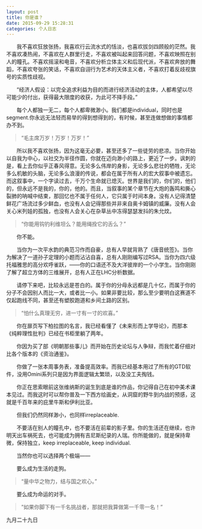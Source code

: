 ```yaml
---
layout: post
title: 你是谁？
date: 2015-09-29 15:28:31
categories: 个人日志
---
```


&#160; &#160; &#160; &#160;我不喜欢狂放张扬，我喜欢行云流水式的恬淡，也喜欢拔剑四顾般的茫然。我不喜欢凑热闹，不喜欢在人群里行走，不喜欢被叫起来回答问题，不喜欢映照在别人的瞳孔。不喜欢摇滚和电音，不喜欢分析立体主义和后现代派，不喜欢奔放的舞蹈，不喜欢夸张的笑话，不喜欢自诩行为艺术的天体主义者，不喜欢打着反歧视旗号的实质性歧视。

 
&#160; &#160; &#160; &#160;“经济人假设：以完全追求利益为目的而进行经济活动的主体，人都希望以尽可能少的付出，获得最大限度的收获，为此可不择手段。”

 
&#160; &#160; &#160; &#160;每个人都独一无二，每个人都卑微渺小。我们都是individual，同时也是segment.你永远无法轻而易举的得到想得到的，有时候，甚至连做想做的事情都办不到。

>“毛主席万岁！万岁！万岁！”

&#160; &#160; &#160; &#160;所以我不喜欢张扬，因为这毫无必要，甚至还多了一些徒劳的悲凉。当你开始以自我为中心，以社交为半径作圆，你就在迈向渺小的路上，更近了一步。讽刺的是，看上去你似乎正春风得意。无论多么伟岸的身影，无论多么悲壮的牺牲，无论多么机敏的头脑，无论多么浪漫的传说，都会在属于所有人的宏大叙事中被遗忘。而这叙事中，一个字读过去，千万个生命就已熄灭。世界是我们的，你们的，他们的，但永远不是我的，你的，他的。而且，当叙事的某个章节在大炮的轰鸣和撕心裂肺的呐喊中结束，那回忆也不属于任何人，它只属于时间本身。没有人记得清楚鲜花广场流过多少鲜血，也没有人会记得那些并非来自奥卡姆镇的威廉。没有人会关心米列娃的孤独，也没有人会关心在杂草丛中冻得瑟瑟发抖的朱允炆。

>“你能用钩钓利维坦么？能用绳拴它的舌么？”

&#160; &#160; &#160; &#160;你不能。

&#160; &#160; &#160; &#160;当你为一次平水韵的典范习作而自豪，总有人早就背熟了《唐音统签》。当你为解决了一道孙子定理的小题而沾沾自喜，总有人刚刚编写过RSA。当你为四六级托福雅思的高分欢呼雀跃，——你的口语还不及大洋彼岸的一个小学生。当你刚刚了解了超立方体的三维展开，总有人正在LHC分析数据。

&#160; &#160; &#160; &#160;请停下来吧，比较永远是苍白的。属于你的分母永远都是几十亿，而属于你的分子不会因别人而比一大，或者比一小。如果非要比较，那么至少要明白这赛道不仅起跑线不同，甚至还有塑胶跑道和乡间土路的区别。

 

>“怕什么真理无穷，进一寸有一寸的欢喜。”

&#160; &#160; &#160; &#160;你在扉页写下柏拉图的名言，我已经看懂了《未来形而上学导论》，而那本《纯粹理性批判》已经在书柜里躺了两年。

&#160; &#160; &#160; &#160;你因为买了部《明朝那些事儿》而开始在历史论坛与人争辩，而我忙着仔细对比各个版本的《资治通鉴》。

&#160; &#160; &#160; &#160;你做了一张本周事务表，准备提高效率。而我已经基本用过了所有的GTD软件，没用Omini系列只是因为界面逻辑太繁琐，以及没工夫掏钱。

&#160; &#160; &#160; &#160;你正在思索眼前这张维纳斯的诞生到底是谁的作品，你记得自己在初中美术课本见过。而我这时可以帮你普及一下西方绘画史，从洞窟的野牛到内战的预感，这就是千百年来的庇里牛斯和伊利比亚。

&#160; &#160; &#160; &#160;但我们仍然同样渺小，也同样irreplaceable.

&#160; &#160; &#160; &#160;不要活在别人的瞳孔中，也不要活在前辈的影子里。你的生活还在继续，也许明天出车祸死去，也可能成为拥有吉尼斯纪录的人瑞。你所能做的，就是保持卑微，保持独立，keep irreplaceable, keep individual.

&#160; &#160; &#160; &#160;当然你也可以选择两个极端——

&#160; &#160; &#160; &#160;要么成为生活的走狗。

> “量中华之物力，结与国之欢心。”

 
&#160; &#160; &#160; &#160;要么成为命运的对手。

>”如果你脚下有一千名挑战者，那就把我算做第一千零一名！”

九月二十九日